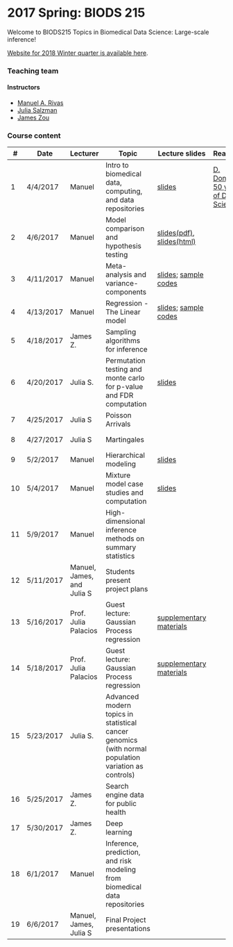 # 2017 Spring: BIODS 215

Welcome to BIODS215 Topics in Biomedical Data Science: Large-scale inference!

[Website for 2018 Winter quarter is available here](2018.md).


### Teaching team

#### Instructors

- [Manuel A. Rivas](<mailto:mrivas@stanford.edu>)
- [Julia Salzman](<mailto:horence@stanford.edu>)
- [James Zou](<mailto:jamesz@stanford.edu>)


### Course content

| #  | Date      | Lecturer                   | Topic                                                                                                | Lecture slides                                                                                                                                                                                                                                                                                                        | Readings                                                                                                                                     | Assignments                                                                                                                |
|----|-----------|----------------------------|------------------------------------------------------------------------------------------------------|-----------------------------------------------------------------------------------------------------------------------------------------------------------------------------------------------------------------------------------------------------------------------------------------------------------------------|----------------------------------------------------------------------------------------------------------------------------------------------|----------------------------------------------------------------------------------------------------------------------------|
| 1  | 4/4/2017  | Manuel                     | Intro to biomedical data, computing, and data repositories                                           | [slides](https://github.com/biods215/biods215.github.io/blob/master/lecture_material/Introduction/2017/Rivas_BIODS215_2017_Lecture1.pdf)                                                                                                                                                                              | [D. Donoho. 50 years of Data Science](https://github.com/biods215/biods215.github.io/blob/master/readings/50YearsDataScience_Donoho2015.pdf) |                                                                                                                            |
| 2  | 4/6/2017  | Manuel                     | Model comparison and hypothesis testing                                                              | [slides(pdf)](https://github.com/biods215/biods215.github.io/blob/master/lecture_material/ModelComparison/2017/BIODS215_ModelComparison%20slides.pdf), [slides(html)](https://github.com/biods215/biods215.github.io/blob/master/lecture_material/ModelComparison/2017/BIODS215_ModelComparison.slides.html)          |                                                                                                                                              |                                                                                                                            |
| 3  | 4/11/2017 | Manuel                     | Meta-analysis and variance-components                                                                | [slides](https://github.com/biods215/biods215.github.io/blob/master/lecture_material/MetaAnalysisAndVarianceComponents/2017/BIODS215_LectureIII_metaanalysis_variancecomponents.slides.html); [sample codes](https://github.com/biods215/biods215.github.io/tree/master/codes/MetaAnalysisAndVarianceComponents/2017) |                                                                                                                                              |                                                                                                                            |
| 4  | 4/13/2017 | Manuel                     | Regression - The Linear model                                                                        | [slides](https://github.com/biods215/biods215.github.io/blob/master/lecture_material/LinearModels/2017/BIODS215_LectureIV_linearmodel.slides.html); [sample codes](https://github.com/biods215/biods215.github.io/blob/master/codes/LinearModels/2017/BIODS215_LectureIV_linearmodel.ipynb)                           |                                                                                                                                              |                                                                                                                            |
| 5  | 4/18/2017 | James Z.                   | Sampling algorithms for inference                                                                    |                                                                                                                                                                                                                                                                                                                       |                                                                                                                                              |                                                                                                                            |
| 6  | 4/20/2017 | Julia S.                   | Permutation testing and monte carlo for p-value and FDR computation                                  | [slides](https://github.com/biods215/biods215.github.io/blob/master/lecture_material/RNABiology/2017/BIODS215_JuliaSalzman.pdf)                                                                                                                                                                                       |                                                                                                                                              |                                                                                                                            |
| 7  | 4/25/2017 | Julia S                    | Poisson Arrivals                                                                                     |                                                                                                                                                                                                                                                                                                                       |                                                                                                                                              |                                                                                                                            |
| 8  | 4/27/2017 | Julia S                    | Martingales                                                                                          |                                                                                                                                                                                                                                                                                                                       |                                                                                                                                              | [HW1](https://github.com/biods215/biods215.github.io/blob/master/problem_sets/2017/BIODS215_ProblemSet1.pdf) due 5/9/2017  |
| 9  | 5/2/2017  | Manuel                     | Hierarchical modeling                                                                                | [slides](https://github.com/biods215/biods215.github.io/blob/master/lecture_material/HierarchicalModels/2017/BIODS215_LectureIX_hierarchicalmodeling.slides.html)                                                                                                                                                     |                                                                                                                                              |                                                                                                                            |
| 10 | 5/4/2017  | Manuel                     | Mixture model case studies and computation                                                           | [slides](https://github.com/biods215/biods215.github.io/blob/master/lecture_material/MixtureModels/2017/BIODS215_LectureX_mixturemodels.slides.html)                                                                                                                                                                  |                                                                                                                                              |                                                                                                                            |
| 11 | 5/9/2017  | Manuel                     | High-dimensional inference methods on summary statistics                                             |                                                                                                                                                                                                                                                                                                                       |                                                                                                                                              |                                                                                                                            |
| 12 | 5/11/2017 | Manuel, James, and Julia S | Students present project plans                                                                       |                                                                                                                                                                                                                                                                                                                       |                                                                                                                                              |                                                                                                                            |
| 13 | 5/16/2017 | Prof. Julia Palacios       | Guest lecture: Gaussian Process regression                                                           | [supplementary materials](https://github.com/biods215/biods215.github.io/blob/master/lecture_material/GaussianProcess/2017/GP_Practice.pdf)                                                                                                                                                                           |                                                                                                                                              |                                                                                                                            |
| 14 | 5/18/2017 | Prof. Julia Palacios       | Guest lecture: Gaussian Process regression                                                           | [supplementary materials](https://github.com/biods215/biods215.github.io/blob/master/lecture_material/DirichletProcess/2017/DP_Practice.pdf)                                                                                                                                                                          |                                                                                                                                              | [HW2](https://github.com/biods215/biods215.github.io/blob/master/problem_sets/2017/BIODS215_ProblemSet2.pdf) due 5/29/2017 |
| 15 | 5/23/2017 | Julia S.                   | Advanced modern topics in statistical cancer genomics (with normal population variation as controls) |                                                                                                                                                                                                                                                                                                                       |                                                                                                                                              |                                                                                                                            |
| 16 | 5/25/2017 | James Z.                   | Search engine data for public health                                                                 |                                                                                                                                                                                                                                                                                                                       |                                                                                                                                              |                                                                                                                            |
| 17 | 5/30/2017 | James Z.                   | Deep learning                                                                                        |                                                                                                                                                                                                                                                                                                                       |                                                                                                                                              |                                                                                                                            |
| 18 | 6/1/2017  | Manuel                     | Inference, prediction, and risk modeling from biomedical data repositories                           |                                                                                                                                                                                                                                                                                                                       |                                                                                                                                              |                                                                                                                            |
| 19 | 6/6/2017  | Manuel, James, Julia S     | Final Project presentations                                                                          |                                                                                                                                                                                                                                                                                                                       |                                                                                                                                              |                                                                                                                            |